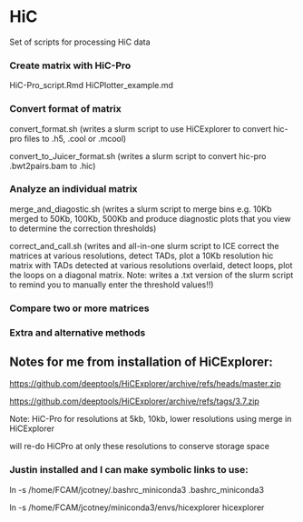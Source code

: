 # HiC
Set of scripts for processing HiC data

### Create matrix with HiC-Pro
HiC-Pro_script.Rmd
HiCPlotter_example.md

### Convert format of matrix
convert_format.sh (writes a slurm script to use HiCExplorer to convert hic-pro files to .h5, .cool or .mcool)

convert_to_Juicer_format.sh (writes a slurm script to convert hic-pro .bwt2pairs.bam to .hic)

### Analyze an individual matrix
merge_and_diagostic.sh (writes a slurm script to merge bins e.g. 10Kb merged to 50Kb, 100Kb, 500Kb and produce diagnostic plots that you view to determine the correction thresholds)

correct_and_call.sh (writes and all-in-one slurm script to ICE correct the matrices at various resolutions, detect TADs, plot a 10Kb resolution hic matrix with TADs detected at various resolutions overlaid, detect loops, plot the loops on a diagonal matrix. Note: writes a .txt version of the slurm script to remind you to manually enter the threshold values!!)

### Compare two or more matrices

### Extra and alternative methods










## Notes for me from installation of HiCExplorer:

https://github.com/deeptools/HiCExplorer/archive/refs/heads/master.zip

https://github.com/deeptools/HiCExplorer/archive/refs/tags/3.7.zip

Note: HiC-Pro for resolutions at 5kb, 10kb, lower resolutions using merge in HiCExplorer

will re-do HiCPro at only these resolutions to conserve storage space

### Justin installed and I can make symbolic links to use:
ln -s /home/FCAM/jcotney/.bashrc_miniconda3 .bashrc_miniconda3

ln -s /home/FCAM/jcotney/miniconda3/envs/hicexplorer hicexplorer
